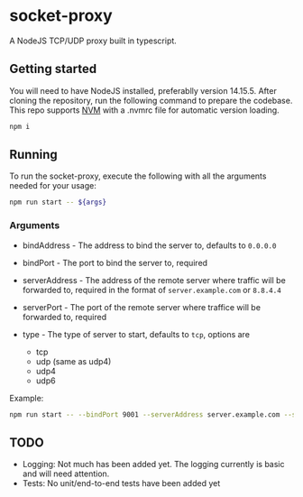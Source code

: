 # socket-proxy

A NodeJS TCP/UDP proxy built in typescript.

## Getting started

You will need to have NodeJS installed, preferablly version 14.15.5. After cloning the repository, run the following command to prepare the codebase. This repo supports [NVM](https://github.com/nvm-sh/nvm) with a .nvmrc file for automatic version loading.

```sh
npm i
```

## Running

To run the socket-proxy, execute the following with all the arguments needed for your usage:

```sh
npm run start -- ${args}
```

### Arguments

- bindAddress - The address to bind the server to, defaults to `0.0.0.0`
- bindPort - The port to bind the server to, required
- serverAddress - The address of the remote server where traffic will be forwarded to, required in the format of `server.example.com` or `8.8.4.4`
- serverPort - The port of the remote server where traffice will be forwarded to, required
- type - The type of server to start, defaults to `tcp`, options are

    - tcp
    - udp (same as udp4)
    - udp4
    - udp6

Example:

```sh
npm run start -- --bindPort 9001 --serverAddress server.example.com --serverPort 5000 --type udp4
```

## TODO

- Logging: Not much has been added yet. The logging currently is basic and will need attention.
- Tests: No unit/end-to-end tests have been added yet
